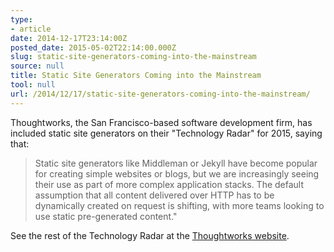 ```yaml
---
type:
- article
date: 2014-12-17T23:14:00Z
posted_date: 2015-05-02T22:14:00.000Z
slug: static-site-generators-coming-into-the-mainstream
source: null
title: Static Site Generators Coming into the Mainstream
tool: null
url: /2014/12/17/static-site-generators-coming-into-the-mainstream/
---
```


Thoughtworks, the San Francisco-based software development firm, has included static site generators on their "Technology Radar" for 2015, saying that:

> Static site generators like Middleman or Jekyll have become popular for creating simple websites or blogs, but we are increasingly seeing their use as part of more complex application stacks. The default assumption that all content delivered over HTTP has to be dynamically created on request is shifting, with more teams looking to use static pre-generated content."

See the rest of the Technology Radar at the [Thoughtworks website](http://www.thoughtworks.com/radar/techniques).


